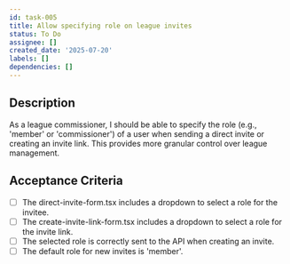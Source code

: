 ```yaml
---
id: task-005
title: Allow specifying role on league invites
status: To Do
assignee: []
created_date: '2025-07-20'
labels: []
dependencies: []
---
```


## Description

As a league commissioner, I should be able to specify the role (e.g., 'member' or 'commissioner') of a user when sending a direct invite or creating an invite link. This provides more granular control over league management.

## Acceptance Criteria

- [ ] The direct-invite-form.tsx includes a dropdown to select a role for the invitee.
- [ ] The create-invite-link-form.tsx includes a dropdown to select a role for the invite link.
- [ ] The selected role is correctly sent to the API when creating an invite.
- [ ] The default role for new invites is 'member'.

